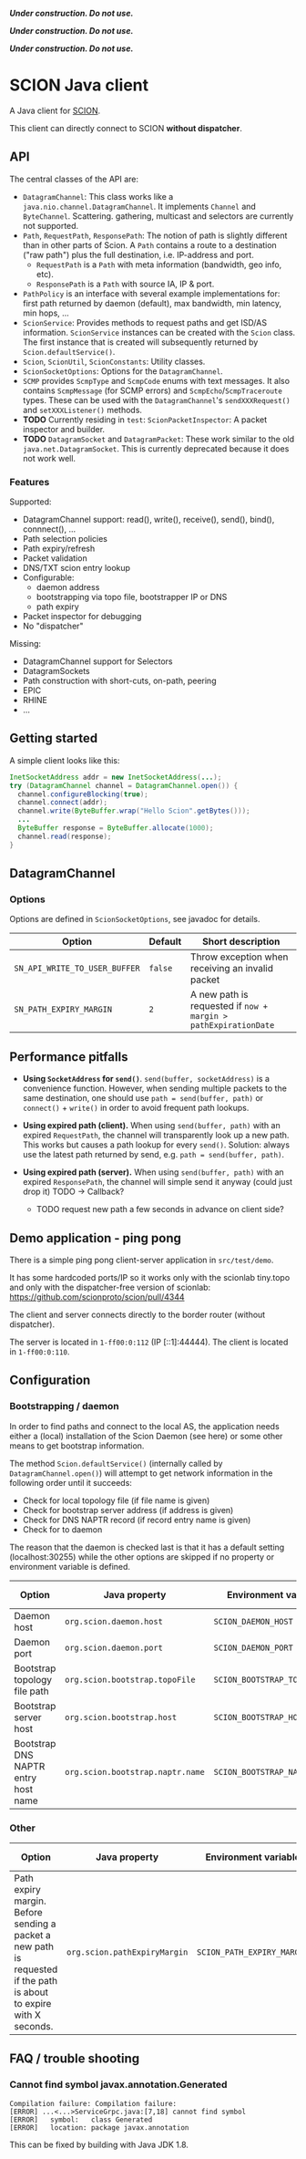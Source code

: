 

***Under construction. Do not use.***

***Under construction. Do not use.***

***Under construction. Do not use.***

# SCION Java client

A Java client for [SCION](https://scion.org).

This client can directly connect to SCION **without dispatcher**.

## API

The central classes of the API are:

- `DatagramChannel`: This class works like a `java.nio.channel.DatagramChannel`. It implements 
  `Channel` and `ByteChannel`. Scattering. gathering, multicast and selectors are currently not
  supported.
- `Path`, `RequestPath`, `ResponsePath`: The notion of path is slightly different than in other 
    parts of Scion. A `Path` contains a route to a destination ("raw path") plus the full 
    destination, i.e. IP-address and port.
  - `RequestPath` is a `Path` with meta information (bandwidth, geo info, etc).
  - `ResponsePath` is a `Path` with source IA, IP & port.
- `PathPolicy` is an interface with several example implementations for:
  first path returned by daemon (default), max bandwidth, min latency, min hops, ...
- `ScionService`: Provides methods to request paths and get ISD/AS information.
  `ScionService` instances can be created with the `Scion` class. The first instance that is created will subsequently
  returned by `Scion.defaultService()`.
- `Scion`, `ScionUtil`, `ScionConstants`: Utility classes.
- `ScionSocketOptions`: Options for the `DatagramChannel`.
- `SCMP` provides `ScmpType` and `ScmpCode` enums with text messages. It also contains
  `ScmpMessage` (for SCMP errors) and `ScmpEcho`/`ScmpTraceroute` types. These can be used with the
  `DatagramChannel`'s `sendXXXRequest()` and `setXXXListener()` methods.
- **TODO** Currently residing in `test`: `ScionPacketInspector`: A packet inspector and builder.
- **TODO** `DatagramSocket` and `DatagramPacket`: These work similar to the old `java.net.DatagramSocket`.
  This is currently deprecated because it does not work well.

### Features
Supported:
- DatagramChannel support: read(), write(), receive(), send(), bind(), connnect(), ... 
- Path selection policies
- Path expiry/refresh
- Packet validation
- DNS/TXT scion entry lookup
- Configurable:
  - daemon address
  - bootstrapping via topo file, bootstrapper IP or DNS 
  - path expiry
- Packet inspector for debugging
- No "dispatcher"

Missing:
- DatagramChannel support for Selectors
- DatagramSockets
- Path construction with short-cuts, on-path, peering
- EPIC
- RHINE
- ...

## Getting started

A simple client looks like this:
```java
InetSocketAddress addr = new InetSocketAddress(...);
try (DatagramChannel channel = DatagramChannel.open()) {
  channel.configureBlocking(true);
  channel.connect(addr);
  channel.write(ByteBuffer.wrap("Hello Scion".getBytes()));
  ...
  ByteBuffer response = ByteBuffer.allocate(1000);
  channel.read(response); 
}
```

## DatagramChannel

### Options

Options are defined in `ScionSocketOptions`, see javadoc for details.

| Option                        | Default | Short description                                               |
|-------------------------------|---------|-----------------------------------------------------------------|
| `SN_API_WRITE_TO_USER_BUFFER`    | `false` | Throw exception when receiving an invalid packet          | 
| `SN_PATH_EXPIRY_MARGIN` | `2`     | A new path is requested if `now + margin > pathExpirationDate` | 

## Performance pitfalls

- **Using `SocketAddress` for `send()`**. `send(buffer, socketAddress)` is a convenience function. However, when sending 
  multiple packets to the same destination, one should use `path = send(buffer, path)` or `connect()` + `write()` in 
  order to avoid frequent path lookups.

- **Using expired path (client).** When using `send(buffer, path)` with an expired `RequestPath`, the channel will 
  transparently look up a new path. This works but causes a path lookup for every `send()`.
  Solution: always use the latest path returned by send, e.g. `path = send(buffer, path)`.

- **Using expired path (server).** When using `send(buffer, path)` with an expired `ResponsePath`, the channel will
  simple send it anyway (could just drop it) TODO
  -> Callback?
  - TODO request new path a few seconds in advance on client side?    



## Demo application - ping pong

There is a simple ping pong client-server application in `src/test/demo`.

It has some hardcoded ports/IP so it works only with the scionlab tiny.topo and only with the dispatcher-free
version of scionlab: https://github.com/scionproto/scion/pull/4344

The client and server connects directly to the border router (without dispatcher).

The server is located in `1-ff00:0:112` (IP [::1]:44444). The client is located in `1-ff00:0:110`.


## Configuration

### Bootstrapping / daemon
In order to find paths and connect to the local AS, the application needs either a (local) 
installation of the Scion Daemon (see here) or some other means to
get bootstrap information.

The method `Scion.defaultService()` (internally called by `DatagramChannel.open()`) will 
attempt to get network information in the following order until it succeeds:
- Check for local topology file (if file name is given)
- Check for bootstrap server address (if address is given)
- Check for DNS NAPTR record (if record entry name is given)
- Check for to daemon

The reason that the daemon is checked last is that it has a default setting (localhost:30255) while
the other options are skipped if no property or environment variable is defined. 

| Option                              | Java property                     | Environment variable         | Default value |
|-------------------------------------|-----------------------------------|------------------------------|---------------|
| Daemon host                         | `org.scion.daemon.host`           | `SCION_DAEMON_HOST`          | localhost     |
| Daemon port                         | `org.scion.daemon.port`           | `SCION_DAEMON_PORT`          | 30255         | 
| Bootstrap topology file path        | `org.scion.bootstrap.topoFile`    | `SCION_BOOTSTRAP_TOPO_FILE`  |               | 
| Bootstrap server host               | `org.scion.bootstrap.host`        | `SCION_BOOTSTRAP_HOST`       |               |
| Bootstrap DNS NAPTR entry host name | `org.scion.bootstrap.naptr.name ` | `SCION_BOOTSTRAP_NAPTR_NAME` |               | 

### Other

| Option                                                                                                                 | Java property           | Environment variable | Default value |
|------------------------------------------------------------------------------------------------------------------------|-------------------------|----------------------|---------------|
| Path expiry margin. Before sending a packet a new path is requested if the path is about to expire with X seconds. | `org.scion.pathExpiryMargin` | `SCION_PATH_EXPIRY_MARGIN`  | 10           |

## FAQ / trouble shooting

### Cannot find symbol javax.annotation.Generated

```
Compilation failure: Compilation failure: 
[ERROR] ...<...>ServiceGrpc.java:[7,18] cannot find symbol
[ERROR]   symbol:   class Generated
[ERROR]   location: package javax.annotation
```

This can be fixed by building with Java JDK 1.8.


